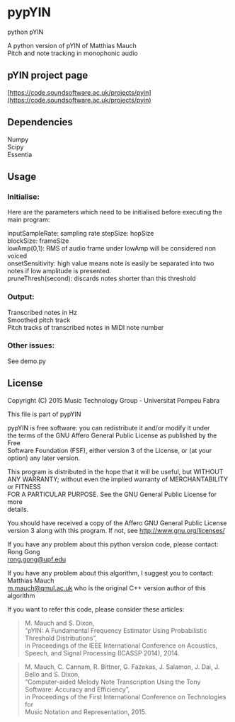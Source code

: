 # pypYIN
python pYIN

A python version of pYIN of Matthias Mauch  
Pitch and note tracking in monophonic audio

## pYIN project page
[https://code.soundsoftware.ac.uk/projects/pyin](https://code.soundsoftware.ac.uk/projects/pyin)

## Dependencies
Numpy  
Scipy  
Essentia  

## Usage

### Initialise:  
Here are the parameters which need to be initialised before executing the main program:  

inputSampleRate:      sampling rate
stepSize:             hopSize  
blockSize:            frameSize  
lowAmp(0,1):          RMS of audio frame under lowAmp will be considered non voiced  
onsetSensitivity:     high value means note is easily be separated into two notes if low amplitude is presented.  
pruneThresh(second):  discards notes shorter than this threshold

### Output:
Transcribed notes in Hz  
Smoothed pitch track  
Pitch tracks of transcribed notes in MIDI note number  

### Other issues:
See demo.py

## License
 Copyright (C) 2015  Music Technology Group - Universitat Pompeu Fabra  
 
 This file is part of pypYIN  
 
 pypYIN is free software: you can redistribute it and/or modify it under  
 the terms of the GNU Affero General Public License as published by the Free  
 Software Foundation (FSF), either version 3 of the License, or (at your  
 option) any later version.  
 
 This program is distributed in the hope that it will be useful, but WITHOUT  
 ANY WARRANTY; without even the implied warranty of MERCHANTABILITY or FITNESS  
 FOR A PARTICULAR PURPOSE.  See the GNU General Public License for more  
 details.  
 
 You should have received a copy of the Affero GNU General Public License  
 version 3 along with this program.  If not, see http://www.gnu.org/licenses/  

 If you have any problem about this python version code, please contact: Rong Gong  
 rong.gong@upf.edu  
 
 If you have any problem about this algorithm, I suggest you to contact: Matthias Mauch  
 m.mauch@qmul.ac.uk who is the original C++ version author of this algorithm  
 
 If you want to refer this code, please consider these articles: 
 
 > M. Mauch and S. Dixon,  
 > “pYIN: A Fundamental Frequency Estimator Using Probabilistic Threshold Distributions”,  
 > in Proceedings of the IEEE International Conference on Acoustics,  
 > Speech, and Signal Processing (ICASSP 2014), 2014.  
 
 > M. Mauch, C. Cannam, R. Bittner, G. Fazekas, J. Salamon, J. Dai, J. Bello and S. Dixon,  
 > “Computer-aided Melody Note Transcription Using the Tony Software: Accuracy and Efficiency”,  
 > in Proceedings of the First International Conference on Technologies for  
 > Music Notation and Representation, 2015.  

